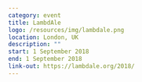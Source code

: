 ```yaml
---
category: event
title: LambdAle
logo: /resources/img/lambdale.png
location: London, UK
description: ""
start: 1 September 2018
end: 1 September 2018
link-out: https://lambdale.org/2018/
---
```

